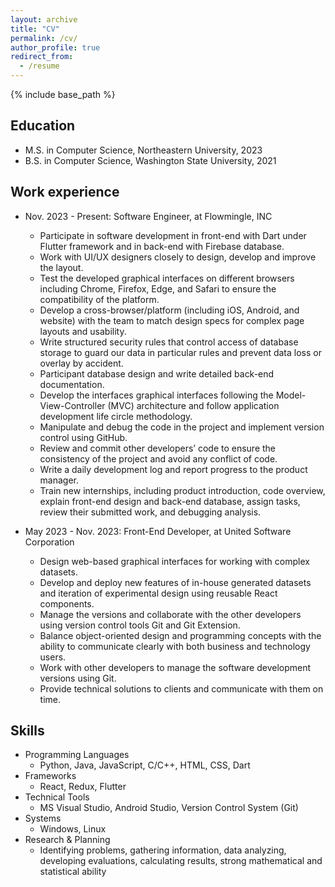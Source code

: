 ```yaml
---
layout: archive
title: "CV"
permalink: /cv/
author_profile: true
redirect_from:
  - /resume
---
```


{% include base_path %}

## Education

* M.S. in Computer Science, Northeastern University, 2023
* B.S. in Computer Science, Washington State University, 2021

## Work experience

* Nov. 2023 - Present: Software Engineer, at Flowmingle, INC
  * Participate in software development in front-end with Dart under Flutter framework and in back-end with Firebase database.
  * Work with UI/UX designers closely to design, develop and improve the layout.
  * Test the developed graphical interfaces on different browsers including Chrome, Firefox, Edge, and Safari to ensure the compatibility of the platform. 
  * Develop a cross-browser/platform (including iOS, Android, and website) with the team to match design specs for complex page layouts and usability.
  * Write structured security rules that control access of database storage to guard our data in particular rules and prevent data loss or overlay by accident.
  * Participant database design and write detailed back-end documentation.
  * Develop the interfaces graphical interfaces following the Model-View-Controller (MVC) architecture and follow application development life circle methodology. 
  * Manipulate and debug the code in the project and implement version control using GitHub.
  * Review and commit other developers’ code to ensure the consistency of the project and avoid any conflict of code.
  * Write a daily development log and report progress to the product manager.
  * Train new internships, including product introduction, code overview, explain front-end design and back-end database, assign tasks, review their submitted work, and debugging analysis.

* May 2023 - Nov. 2023: Front-End Developer, at United Software Corporation
  * Design web-based graphical interfaces for working with complex datasets.
  * Develop and deploy new features of in-house generated datasets and iteration of experimental design using reusable React components. 
  * Manage the versions and collaborate with the other developers using version control tools Git and Git Extension. 
  * Balance object-oriented design and programming concepts with the ability to communicate clearly with both business and technology users. 
  * Work with other developers to manage the software development versions using Git. 
  * Provide technical solutions to clients and communicate with them on time.
  
## Skills

* Programming Languages
  * Python, Java, JavaScript, C/C++, HTML, CSS, Dart
* Frameworks
  * React, Redux, Flutter
* Technical Tools
  * MS Visual Studio, Android Studio, Version Control System (Git)
* Systems
  * Windows, Linux
* Research & Planning
  * Identifying problems, gathering information, data analyzing, developing evaluations, calculating results, strong mathematical and statistical ability